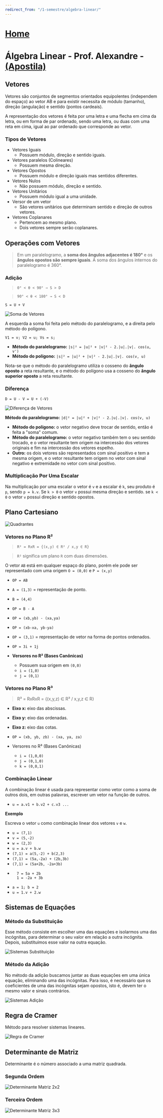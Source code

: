 ```yaml
---
redirect_from: "/1-semestre/algebra-linear/"
---
```


# [Home](/engenharia-da-computacao/)

# Álgebra Linear - Prof. Alexandre - [(Apostila)](https://github.com/RodgerOliver/engenharia-da-computacao/raw/master/1-semestre/apostilas/apostila-de-algebra-linear-1-semestre-2019.pdf)

## Vetores

Vetores são conjuntos de segmentos orientados equipolentes (independem do espaço) ao vetor AB e para existir necessita de módulo (tamanho), direção (angulação) e sentido (pontos cardeais).

A representação dos vetores é feita por uma letra e uma flecha em cima da letra, ou em forma de par ordenado, sendo uma letra, ou duas com uma reta em cima, igual ao par ordenado que corresponde ao vetor.

### Tipos de Vetores

- Vetores Iguais
  - Possuem módulo, direção e sentido iguais.
- Vetores paralelos (Colineares)
  - Possuem mesma direção.
- Vetores Opostos
  - Possuem módulo e direção iguais mas sentidos diferentes.
- Vetores Nulos
  - Não possuem módulo, direção e sentido.
- Vetores Unitários
  - Possuem módulo igual a uma unidade.
- Versor de um vetor
  - São vetores unitários que determinam sentido e direção de outros vetores.
- Vetores Coplanares
  - Pertencem ao mesmo plano.
  - Dois vetores sempre serão coplanares.

## Operações com Vetores

> Em um paralelogramo, a **soma dos ângulos adjacentes é 180°** e os **ângulos opostos são sempre iguais**. A soma dos ângulos internos do paralelogramo é 360°.

### Adição

> `0° < θ < 90° → S > D`

> `90° < θ < 180° → S < D`

`S = U + V`

![Soma de Vetores](https://i.imgur.com/W1TWd6A.jpg)

A esquerda a soma foi feita pelo método do paralelogramo, e a direita pelo método do polígono.

`V1 = v; V2 = u; Vs = s;`

- **Método do paralelogramo:** `|s|² = |u|² + |v|² - 2.|u|.|v|. cos(u, v')`
- **Método do polígono:** `|s|² = |u|² + |v|² - 2.|u|.|v|. cos(v, u)`

Nota-se que o método do paralelogramo utiliza o cosseno do **ângulo oposto** a reta resultante, e o método do polígono usa a cosseno do **ângulo superior oposto** a reta resultante.

### Diferença

`D = U - V = U + (-V)`

![Diferença de Vetores](https://i.imgur.com/miFRSQ3.jpg)

**Método do paralelogramo:** `|d|² = |u|² + |v|² - 2.|u|.|v|. cos(v, u)`

- **Método do polígono:** o vetor negativo deve trocar de sentido, então é feita a "soma" comum.
- **Método do paralelogramo:**  o vetor negativo também tem o seu sentido trocado, e o vetor resultante tem origem na intercessão dos vetores originais e fim na intercessão dos vetores espelho.
- **Outro:** os dois vetores são representados com sinal positivo e tem a mesma origem, e o vetor resultante tem origem no vetor com sinal negativo e extremidade no vetor com sinal positivo.

### Multiplicação Por Uma Escalar

Na multiplicação por uma escalar o vetor é `v` e a escalar é `k`, seu produto é `p`, sendo `p = k.v`. Se `k > 0` o vetor `v` possui mesma direção e sentido. se `k < 0` o vetor `v` possui direção e sentido opostos.

## Plano Cartesiano

![Quadrantes](https://i.imgur.com/rCKdjEU.jpg)

### Vetores no Plano R²

> `R² = RxR = {(x,y) ∈ R² / x,y ∈ R}`

> `R²` significa um plano `R` com duas dimensões.

O vetor `AB` está em qualquer espaço do plano, porém ele pode ser representado com uma origem `O = (0,0)` e `P = (x,y)`

- `OP = AB`
- `A = (1,3)` = representação de ponto.
- `B = (4,4)`
- `OP = B - A`
- `OP = (xb,yb) - (xa,ya)`
- `OP = (xb-xa, yb-ya)`
- `OP = (3,1)` = representação de vetor na forma de pontos ordenados.
- `OP = 3i + 1j`

- **Versores no R² (Bases Canônicas)**
  - Possuem sua origem em `(0,0)`
  - `i = (1,0)`
  - `j = (0,1)`

### Vetores no Plano R³

> R³ = RxRxR = {(x,y,z) ∈ R³ / x,y,z ∈ R}

- **Eixo x:** eixo das abscissas.
- **Eixo y:** eixo das ordenadas.
- **Eixo z:** eixo das cotas.

- `OP = (xb, yb, zb) - (xa, ya, za)`

- Versores no R³ (Bases Canônicas)
  - `i = (1,0,0)`
  - `j = (0,1,0)`
  - `k = (0,0,1)`

### Combinação Linear

A combinação linear é usada para representar como vetor como a soma de outros dois, em outras palavras, escrever um vetor na função de outros.

- `u = a.v1 + b.v2 + c.v3 ...`

**Exemplo**

Escreva o vetor `u` como combinação linear dos vetores `v` e `w`.

- `u = (7,1)`
- `v = (5,-2)`
- `w = (2,3)`
- `u = a.v + b.w`
- `(7,1) = a(5,-2) + b(2,3)`
- `(7,1) = (5a,-2a) + (2b,3b)`
- `(7,1) = (5a+2b, -2a+3b)`
- ```
    7 = 5a + 2b
    1 = -2a + 3b
  ```
- `a = 1; b = 2`
- `u = 1.v + 2.w`

## Sistemas de Equações

### Método da Substituição

Esse método consiste em escolher uma das equações e isolarmos uma das incógnitas, para determinar o seu valor em relação a outra incógnita. Depois, substituímos esse valor na outra equação.

![Sistemas Substituição](https://i.imgur.com/uSV5srx.jpg)

### Método da Adição

No método da adição buscamos juntar as duas equações em uma única equação, eliminando uma das incógnitas. Para isso, é necessário que os coeficientes de uma das incógnitas sejam opostos, isto é, devem ter o mesmo valor e sinais contrários.

![Sistemas Adição](https://i.imgur.com/ttYLPwZ.jpg)

## Regra de Cramer

Método para resolver sistemas lineares.

![Regra de Cramer](https://i.imgur.com/BXdYFYF.jpg)

## Determinante de Matriz

Determinante é o número associado a uma matriz quadrada.

### Segunda Ordem

![Determinante Matriz 2x2](https://i.imgur.com/deKSrEV.jpg)

### Terceira Ordem

![Determinante Matriz 3x3](https://i.imgur.com/jCkQpje.jpg)
